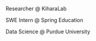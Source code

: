 Researcher @ KiharaLab 

SWE Intern @ Spring Education

Data Science @ Purdue University




<!---
KeshavSree/KeshavSree is a ✨ special ✨ repository because its `README.md` (this file) appears on your GitHub profile.
You can click the Preview link to take a look at your changes.
--->
